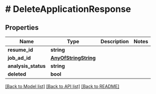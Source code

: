 # # DeleteApplicationResponse

## Properties

Name | Type | Description | Notes
------------ | ------------- | ------------- | -------------
**resume_id** | **string** |  |
**job_ad_id** | [**AnyOfStringString**](AnyOfStringString.md) |  |
**analysis_status** | **string** |  |
**deleted** | **bool** |  |

[[Back to Model list]](../../README.md#models) [[Back to API list]](../../README.md#endpoints) [[Back to README]](../../README.md)
